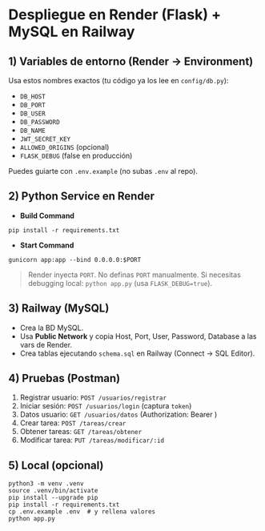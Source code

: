# Despliegue en Render (Flask) + MySQL en Railway

## 1) Variables de entorno (Render -> Environment)
Usa estos nombres exactos (tu código ya los lee en `config/db.py`):
- `DB_HOST`
- `DB_PORT`
- `DB_USER`
- `DB_PASSWORD`
- `DB_NAME`
- `JWT_SECRET_KEY`
- `ALLOWED_ORIGINS` (opcional)
- `FLASK_DEBUG` (false en producción)

Puedes guiarte con `.env.example` (no subas `.env` al repo).

## 2) Python Service en Render
- **Build Command**
```
pip install -r requirements.txt
```
- **Start Command**
```
gunicorn app:app --bind 0.0.0.0:$PORT
```

> Render inyecta `PORT`. No definas `PORT` manualmente.
> Si necesitas debugging local: `python app.py` (usa `FLASK_DEBUG=true`).

## 3) Railway (MySQL)
- Crea la BD MySQL.
- Usa **Public Network** y copia Host, Port, User, Password, Database a las vars de Render.
- Crea tablas ejecutando `schema.sql` en Railway (Connect -> SQL Editor).

## 4) Pruebas (Postman)
1. Registrar usuario: `POST /usuarios/registrar`
2. Iniciar sesión: `POST /usuarios/login`  (captura `token`)
3. Datos usuario: `GET /usuarios/datos` (Authorization: Bearer <token>)
4. Crear tarea: `POST /tareas/crear`
5. Obtener tareas: `GET /tareas/obtener`
6. Modificar tarea: `PUT /tareas/modificar/:id`

## 5) Local (opcional)
```
python3 -m venv .venv
source .venv/bin/activate
pip install --upgrade pip
pip install -r requirements.txt
cp .env.example .env  # y rellena valores
python app.py
```
